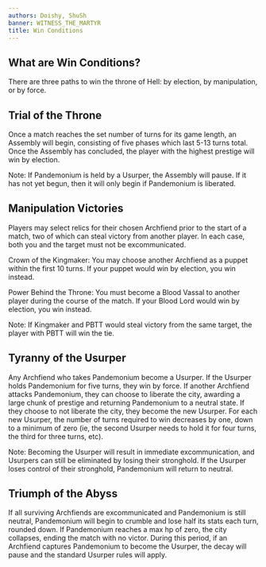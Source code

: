 ```yaml
---
authors: Doishy, ShuSh
banner: WITNESS_THE_MARTYR
title: Win Conditions
---
```


## What are Win Conditions?

There are three paths to win the throne of Hell: by election, by manipulation,
or by force.

## Trial of the Throne

Once a match reaches the set number of turns for its game length, an Assembly
will begin, consisting of five phases which last 5-13 turns total. Once the
Assembly has concluded, the player with the highest prestige will win by
election.

Note: If Pandemonium is held by a Usurper, the Assembly will pause. If it has
not yet begun, then it will only begin if Pandemonium is liberated.

## Manipulation Victories

Players may select relics for their chosen Archfiend prior to the start of a
match, two of which can steal victory from another player. In each case, both
you and the target must not be excommunicated.

Crown of the Kingmaker: You may choose another Archfiend as a puppet within the
first 10 turns. If your puppet would win by election, you win instead.

Power Behind the Throne: You must become a Blood Vassal to another player during
the course of the match. If your Blood Lord would win by election, you win
instead.

Note: If Kingmaker and PBTT would steal victory from the same target, the player
with PBTT will win the tie.

## Tyranny of the Usurper

Any Archfiend who takes Pandemonium become a Usurper. If the Usurper holds
Pandemonium for five turns, they win by force. If another Archfiend attacks
Pandemonium, they can choose to liberate the city, awarding a large chunk of
prestige and returning Pandemonium to a neutral state. If they choose to not
liberate the city, they become the new Usurper. For each new Usurper, the number
of turns required to win decreases by one, down to a minimum of zero (ie, the
second Usurper needs to hold it for four turns, the third for three turns, etc).

Note: Becoming the Usurper will result in immediate excommunication, and
Usurpers can still be eliminated by losing their stronghold. If the Usurper
loses control of their stronghold, Pandemonium will return to neutral.

## Triumph of the Abyss

If all surviving Archfiends are excommunicated and Pandemonium is still neutral,
Pandemonium will begin to crumble and lose half its stats each turn, rounded
down. If Pandemonium reaches a max hp of zero, the city collapses, ending the
match with no victor. During this period, if an Archfiend captures Pandemonium
to become the Usurper, the decay will pause and the standard Usurper rules will
apply.
